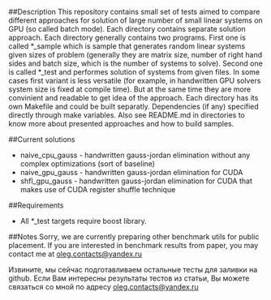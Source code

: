 ##Description
This repository contains small set of tests aimed to compare
different approaches for solution of large number of small linear
systems on GPU (so called batch mode). Each directory contains
separate solution approach. Each directory generally contains two
programs. First one is called \*_sample which is sample that generates
random linear systems given sizes of problem (generally they are
matrix size, number of right hand sides and batch size, which is the
number of systems to solve). Second one is called *_test and performes
solution of systems from given files. In some cases first variant is
less versatile (for example, in handwritten GPU solvers system size 
is fixed at compile time). But at the same time they are more 
convinient and readable to get idea of the approach. Each directory 
has its own Makefile and could be built separatly. Dependencies (if
any) specified directly through make variables. Also see README.md in
directories to know more about presented approaches and how to build
samples.

##Current solutions

* naive_cpu_gauss - handwritten gauss-jordan elimination without any 
complex optimizations (sort of baseline)
* naive_gpu_gauss - handwritten gauss-jordan elimination for CUDA
* shfl_gpu_gauss - handwritten gauss-jordan elimination for CUDA that
makes use of CUDA register shuffle technique

##Requirements

* All \*_test targets require boost library.

##Notes
Sorry, we are currently preparing other benchmark utils for public
placement. If you are interested in benchmark results from paper, you
may contact me at oleg.contacts@yandex.ru

Извините, мы сейчас подготавливаем остальные тесты для заливки на
github. Если Вам интересны результаты тестов из статьи, Вы можете
связаться со мной по адресу oleg.contacts@yandex.ru